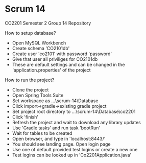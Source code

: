 # Scrum 14

CO2201 Semester 2 Group 14 Repository

How to setup database?
- Open MySQL Workbench
- Create schema 'CO2101db'
- Create user 'co2101' with password 'password'
- Give that user all priviliges for CO2101db
- These are default settings and can be changed in the 'application.properties' of the project

How to run the project?
- Clone the project
- Open Spring Tools Suite
- Set workspace as ...\scrum-14\Database
- Click import->gradle->existing gradle project
- Set project root directory to ...\scrum-14\Database\co2201
- Click 'finish'
- Refresh the project and wait to download any library updates
- Use 'Gradle tasks' and run task 'bootRun'
- Wait for tables to be created
- Open browser, and type in 'localhost:8443/'
- You should see landing page. Open login page
- Use one of default provided test logins or create a new one
- Test logins can be looked up in 'Co2201Application.java'
